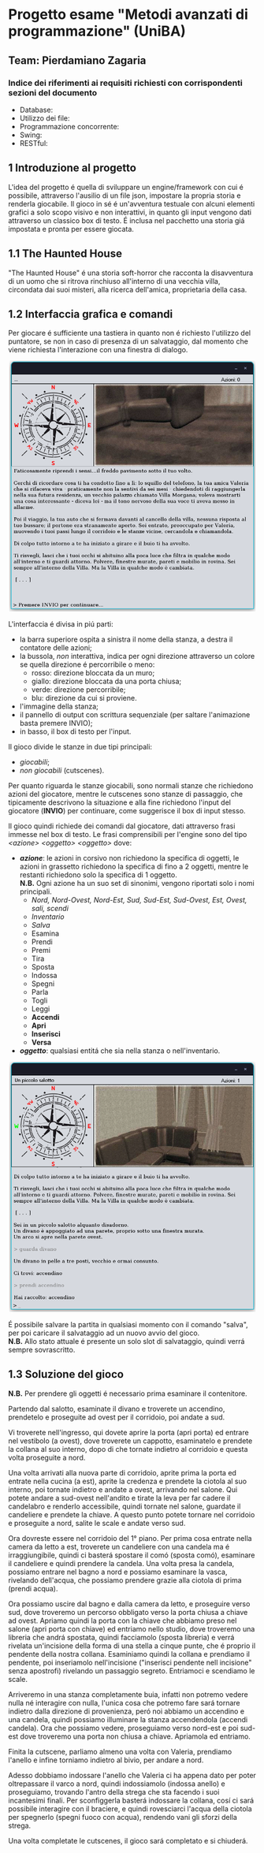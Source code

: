 # Progetto esame "Metodi avanzati di programmazione" (UniBA)
## Team: Pierdamiano Zagaria

### Indice dei riferimenti ai requisiti richiesti con corrispondenti sezioni del documento

- Database:
- Utilizzo dei file:
- Programmazione concorrente: 
- Swing:
- RESTful: 

## 1 Introduzione al progetto
L'idea del progetto é quella di sviluppare un engine/framework con cui é possibile, attraverso l'ausilio di un file json, impostare la propria storia e renderla giocabile.
Il gioco in sé é un'avventura testuale con alcuni elementi grafici a solo scopo visivo e non interattivi, in quanto gli input vengono dati attraverso un classico box di testo.
É inclusa nel pacchetto una storia giá impostata e pronta per essere giocata.

## 1.1 The Haunted House
"The Haunted House" é una storia soft-horror che racconta la disavventura di un uomo che si ritrova rinchiuso all'interno di una vecchia villa, circondata dai suoi misteri, alla ricerca dell'amica, proprietaria della casa.

## 1.2 Interfaccia grafica e comandi
Per giocare é sufficiente una tastiera in quanto non é richiesto l'utilizzo del puntatore, se non in caso di presenza di un salvataggio, dal momento che viene richiesta l'interazione con una finestra di dialogo.

<p align="center">
<img src="docs/img/gui.png" width=500>
</p>

L'interfaccia é divisa in piú parti:
- la barra superiore ospita a sinistra il nome della stanza, a destra il contatore delle azioni;
- la bussola, *non* interattiva, indica per ogni direzione attraverso un colore se quella direzione é percorribile o meno:
    - rosso: direzione bloccata da un muro;
    - giallo: direzione bloccata da una porta chiusa;
    - verde: direzione percorribile;
    - blu: direzione da cui si proviene.
- l'immagine della stanza;
- il pannello di output con scrittura sequenziale (per saltare l'animazione basta premere INVIO);
- in basso, il box di testo per l'input.

Il gioco divide le stanze in due tipi principali: 
- *giocabili*;
- *non giocabili* (cutscenes).

Per quanto riguarda le stanze giocabili, sono normali stanze che richiedono azioni del giocatore, mentre le cutscenes sono stanze di passaggio, che tipicamente descrivono la situazione e alla fine richiedono l'input del giocatore (**INVIO**) per continuare, come suggerisce il box di input stesso.

Il gioco quindi richiede dei comandi dal giocatore, dati attraverso frasi immesse nel box di testo.
Le frasi comprensibili per l'engine sono del tipo *\<azione> \<oggetto> \<oggetto>* dove:
- ***azione***: le azioni in corsivo non richiedono la specifica di oggetti, le azioni in grassetto richiedono la specifica di fino a 2 oggetti, mentre le restanti richiedono solo la specifica di 1 oggetto. 
<br>**N.B.** Ogni azione ha un suo set di sinonimi, vengono riportati solo i nomi principali.
    - *Nord, Nord-Ovest, Nord-Est, Sud, Sud-Est, Sud-Ovest, Est, Ovest, sali, scendi*
    - *Inventario*
    - *Salva*
    - Esamina
    - Prendi
    - Premi
    - Tira
    - Sposta
    - Indossa
    - Spegni
    - Parla
    - Togli
    - Leggi
    - **Accendi**
    - **Apri**
    - **Inserisci**
    - **Versa**
- ***oggetto***: qualsiasi entitá che sia nella stanza o nell'inventario.

<p align="center">
<img src="docs/img/pickup-ex.png" width=500>
</p>

É possibile salvare la partita in qualsiasi momento con il comando "salva", per poi caricare il salvataggio ad un nuovo avvio del gioco.<br>
**N.B.** Allo stato attuale é presente un solo slot di salvataggio, quindi verrá sempre sovrascritto.

## 1.3 Soluzione del gioco
**N.B.** Per prendere gli oggetti é necessario prima esaminare il contenitore.

Partendo dal salotto, esaminate il divano e troverete un accendino, prendetelo e proseguite ad ovest per il corridoio, poi andate a sud.

Vi troverete nell'ingresso, qui dovete aprire la porta (apri porta) ed entrare nel vestibolo (a ovest), dove troverete un cappotto, esaminatelo e prendete la collana al suo interno, dopo di che tornate indietro al corridoio e questa volta proseguite a nord.

Una volta arrivati alla nuova parte di corridoio, aprite prima la porta ed entrate nella cucina (a est), aprite la credenza e prendete la ciotola al suo interno, poi tornate indietro e andate a ovest, arrivando nel salone. Qui potete andare a sud-ovest nell'andito e tirate la leva per far cadere il candelabro e renderlo accessibile, quindi tornate nel salone, guardate il candeliere e prendete la chiave. A questo punto potete tornare nel corridoio e proseguite  a nord, salite le scale e andate verso sud.

Ora dovreste essere nel corridoio del 1° piano. Per prima cosa entrate nella camera da letto a est, troverete un candeliere con una candela ma é irraggiungibile, quindi ci basterá spostare il comó (sposta comó), esaminare il candeliere e quindi prendere la candela. Una volta presa la candela, possiamo entrare nel bagno a nord e possiamo esaminare la vasca, rivelando dell'acqua, che possiamo prendere grazie alla ciotola di prima (prendi acqua).

Ora possiamo uscire dal bagno e dalla camera da letto, e proseguire verso sud, dove troveremo un percorso obbligato verso la porta chiusa a chiave ad ovest. Apriamo quindi la porta con la chiave che abbiamo preso nel salone (apri porta con chiave) ed entriamo nello studio, dove troveremo una libreria che andrá spostata, quindi facciamolo (sposta libreria) e verrá rivelata un'incisione della forma di una stella a cinque punte, che é proprio il pendente della nostra collana. Esaminiamo quindi la collana e prendiamo il pendente, poi inseriamolo nell'incisione ("inserisci pendente nell incisione" senza apostrofi) rivelando un passaggio segreto. Entriamoci e scendiamo le scale.

Arriveremo in una stanza completamente buia, infatti non potremo vedere nulla né interagire con nulla, l'unica cosa che potremo fare sará tornare indietro dalla direzione di provenienza, peró noi abbiamo un accendino e una candela, quindi possiamo illuminare la stanza accendendola (accendi candela). Ora che possiamo vedere, proseguiamo verso nord-est e poi sud-est dove troveremo una porta non chiusa a chiave. Apriamola ed entriamo.
 
Finita la cutscene, parliamo almeno una volta con Valeria, prendiamo l'anello e infine torniamo indietro al bivio, per andare a nord.

Adesso dobbiamo indossare l'anello che Valeria ci ha appena dato per poter oltrepassare il varco a nord, quindi indossiamolo (indossa anello) e proseguiamo, trovando l'antro della strega che sta facendo i suoi incantesimi finali. Per sconfiggerla basterá indossare la collana, cosí ci sará possibile interagire con il braciere, e quindi rovesciarci l'acqua della ciotola per spegnerlo (spegni fuoco con acqua), rendendo vani gli sforzi della strega. 

Una volta completate le cutscenes, il gioco sará completato e si chiuderá.